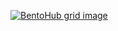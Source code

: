 [![BentoHub grid image](https://cloud.appwrite.io/v1/storage/buckets/667d390e003b1971a8be/files/66c741a80028bfb0d134/preview?project=667d35ca0017fb21fc6c)](https://thomasjeu.fr/)
